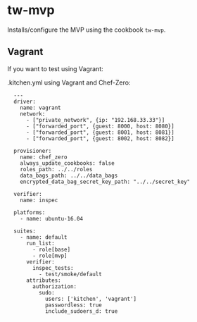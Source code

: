 # tw-mvp

Installs/configure the MVP using the cookbook `tw-mvp`.



## Vagrant

If you want to test using Vagrant:

.kitchen.yml using Vagrant and Chef-Zero:

      ---
      driver:
        name: vagrant
        network:
          - ["private_network", {ip: "192.168.33.33"}]
          - ["forwarded_port", {guest: 8000, host: 8080}]
          - ["forwarded_port", {guest: 8001, host: 8081}]
          - ["forwarded_port", {guest: 8002, host: 8082}]

      provisioner:
        name: chef_zero
        always_update_cookbooks: false
        roles_path: ../../roles
        data_bags_path: ../../data_bags
        encrypted_data_bag_secret_key_path: "../../secret_key"

      verifier:
        name: inspec

      platforms:
        - name: ubuntu-16.04

      suites:
        - name: default
          run_list:
            - role[base]
            - role[mvp]
          verifier:
            inspec_tests:
              - test/smoke/default
          attributes:
            authorization:
              sudo:
                users: ['kitchen', 'vagrant']
                passwordless: true
                include_sudoers_d: true
